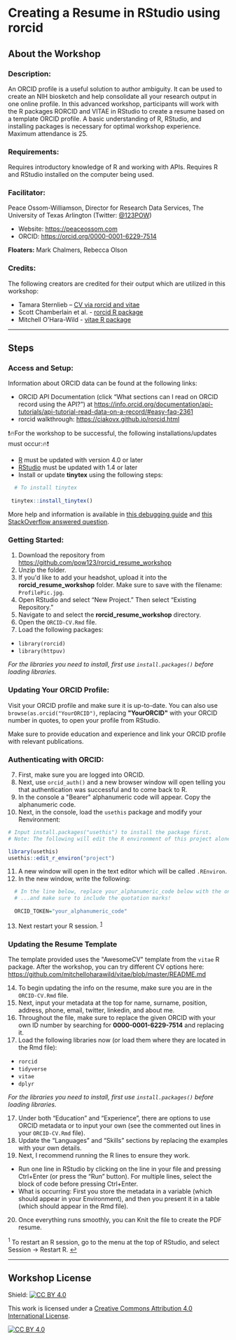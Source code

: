 # Creating a Resume in RStudio using rorcid

## About the Workshop

### Description:
An ORCID profile is a useful solution to author ambiguity.  It can be used to create an NIH biosketch and help consolidate all your research output in one online profile.  In this advanced workshop, participants will work with the R packages RORCID and VITAE in RStudio to create a resume based on a template ORCID profile.  A basic understanding of R, RStudio, and installing packages is necessary for optimal workshop experience.  Maximum attendance is 25.

### Requirements:
Requires introductory knowledge of R and working with APIs. Requires R and RStudio installed on the computer being used.

### Facilitator:
Peace Ossom-Williamson, Director for Research Data Services, The University of Texas Arlington (Twitter: [@123POW](https://twitter.com/123POW))
- Website: https://peaceossom.com
- ORCID: https://orcid.org/0000-0001-6229-7514

**Floaters:** Mark Chalmers, Rebecca Olson

### Credits: 
The following creators are credited for their output which are utilized in this workshop:
- Tamara Sternlieb – [CV via rorcid and vitae](https://github.com/TamiSter/AwesomCVwithORCID)
- Scott Chamberlain et al. - [rorcid R package](https://github.com/ropensci/rorcid)
- Mitchell O'Hara-Wild - [vitae R package](https://github.com/mitchelloharawild/vitae)

---


## Steps

### Access and Setup:
Information about ORCID data can be found at the following links:
- ORCID API Documentation (click “What sections can I read on ORCID record using the API?”) at
  https://info.orcid.org/documentation/api-tutorials/api-tutorial-read-data-on-a-record/#easy-faq-2361
- rorcid walkthrough: https://ciakovx.github.io/rorcid.html 

❗🔥For the workshop to be successful, the following installations/updates must occur:🔥❗
- [R](https://www.r-project.org/) must be updated with version 4.0 or later
- [RStudio](https://rstudio.com/products/rstudio/download/) must be updated with 1.4 or later
- Install or update **tinytex** using the following steps:
```r
  # To install tinytex
  
 tinytex::install_tinytex()
```
  More help and information is available in [this debugging guide](https://yihui.org/tinytex/r/#debugging) and [this StackOverflow answered question](https://stackoverflow.com/questions/58427254/failed-to-compile-test-tex-see-https-yihui-name-tinytex-r-debugging-for-debu).


### Getting Started:
1. Download the repository from https://github.com/pow123/rorcid_resume_workshop
2. Unzip the folder.
3. If you'd like to add your headshot, upload it into the **rorcid_resume_workshop** folder. Make sure to save with the filename: `ProfilePic.jpg`.
4. Open RStudio and select “New Project.” Then select “Existing Repository.”
5. Navigate to and select the **rorcid_resume_workshop** directory.
6. Open the `ORCID-CV.Rmd` file.
7. Load the following packages:
  * `library(rorcid)`
  * `library(httpuv)`

*For the libraries you need to install, first use `install.packages()` before loading libraries.*


### Updating Your ORCID Profile:
Visit your ORCID profile and make sure it is up-to-date. You can also use `browse(as.orcid("YourORCID")`, replacing **"YourORCID"** with your ORCID number in quotes, to open your profile from RStudio.

Make sure to provide education and experience and link your ORCID profile with relevant publications.


### Authenticating with ORCID:
7. First, make sure you are logged into ORCID.
8. Next, use `orcid_auth()` and a new browser window will open telling you that authentication was successful and to come back to R.
9. In the console a "Bearer" alphanumeric code will appear. Copy the alphanumeric code.
10. Next, in the console, load the `usethis` package and modify your Renvironment: 
  ```r
  # Input install.packages("usethis") to install the package first.
  # Note: The following will edit the R environment of this project alone, but you can use “user” instead.
  
  library(usethis)
  usethis::edit_r_environ("project")
```
  
11. A new window will open in the text editor which will be called `.REnviron`.
12. In the new window, write the following:
```r
  # In the line below, replace your_alphanumeric_code below with the one you copied before. 
  # ...and make sure to include the quotation marks!
  
  ORCID_TOKEN="your_alphanumeric_code"
```
13. Next restart your R session. <sup id="a1">[1](#myfootnote1)</sup>


### Updating the Resume Template
The template provided uses the "AwesomeCV" template from the `vitae` R package. After the workshop, you can try different CV options here: https://github.com/mitchelloharawild/vitae/blob/master/README.md

14. To begin updating the info on the resume, make sure you are in the `ORCID-CV.Rmd` file.
15. Next, input your metadata at the top for name, surname, position, address, phone, email, twitter, linkedin, and about me.
16. Throughout the file, make sure to replace the given ORCID with your own ID number by searching for **0000-0001-6229-7514** and replacing it.
17. Load the following libraries now (or load them where they are located in the Rmd file):
 - `rorcid`
 - `tidyverse`
 - `vitae`
 - `dplyr`
 
*For the libraries you need to install, first use `install.packages()` before loading libraries.*

17. Under both “Education” and “Experience”, there are options to use ORCID metadata or to input your own (see the commented out lines in your `ORCID-CV.Rmd` file).
18. Update the “Languages” and “Skills” sections by replacing the examples with your own details.
19. Next, I recommend running the R lines to ensure they work. 
  - Run one line in RStudio by clicking on the line in your file and pressing Ctrl+Enter (or press the “Run” button). For multiple lines, select the block of code before pressing Ctrl+Enter. 
  - What is occurring: First you store the metadata in a variable (which should appear in your Environment), and then you present it in a table (which should appear in the Rmd file).

20. Once everything runs smoothly, you can Knit the file to create the PDF resume.

<a name="myfootnote1"><sup>1</sup></a> To restart an R session, go to the menu at the top of RStudio, and select Session &#8594; Restart R. [↩](#a1)

---

## Workshop License
Shield: [![CC BY 4.0][cc-by-shield]][cc-by]

This work is licensed under a
[Creative Commons Attribution 4.0 International License][cc-by].

[![CC BY 4.0][cc-by-image]][cc-by]

[cc-by]: http://creativecommons.org/licenses/by/4.0/
[cc-by-image]: https://i.creativecommons.org/l/by/4.0/88x31.png
[cc-by-shield]: https://img.shields.io/badge/License-CC%20BY%204.0-lightgrey.svg
